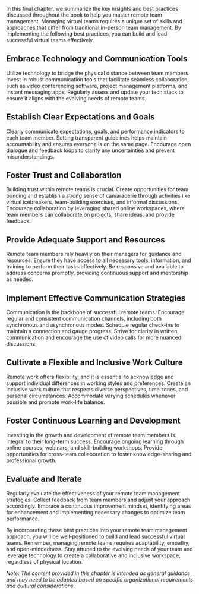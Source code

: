 
In this final chapter, we summarize the key insights and best practices discussed throughout the book to help you master remote team management. Managing virtual teams requires a unique set of skills and approaches that differ from traditional in-person team management. By implementing the following best practices, you can build and lead successful virtual teams effectively.

Embrace Technology and Communication Tools
------------------------------------------

Utilize technology to bridge the physical distance between team members. Invest in robust communication tools that facilitate seamless collaboration, such as video conferencing software, project management platforms, and instant messaging apps. Regularly assess and update your tech stack to ensure it aligns with the evolving needs of remote teams.

Establish Clear Expectations and Goals
--------------------------------------

Clearly communicate expectations, goals, and performance indicators to each team member. Setting transparent guidelines helps maintain accountability and ensures everyone is on the same page. Encourage open dialogue and feedback loops to clarify any uncertainties and prevent misunderstandings.

Foster Trust and Collaboration
------------------------------

Building trust within remote teams is crucial. Create opportunities for team bonding and establish a strong sense of camaraderie through activities like virtual icebreakers, team-building exercises, and informal discussions. Encourage collaboration by leveraging shared online workspaces, where team members can collaborate on projects, share ideas, and provide feedback.

Provide Adequate Support and Resources
--------------------------------------

Remote team members rely heavily on their managers for guidance and resources. Ensure they have access to all necessary tools, information, and training to perform their tasks effectively. Be responsive and available to address concerns promptly, providing continuous support and mentorship as needed.

Implement Effective Communication Strategies
--------------------------------------------

Communication is the backbone of successful remote teams. Encourage regular and consistent communication channels, including both synchronous and asynchronous modes. Schedule regular check-ins to maintain a connection and gauge progress. Strive for clarity in written communication and encourage the use of video calls for more nuanced discussions.

Cultivate a Flexible and Inclusive Work Culture
-----------------------------------------------

Remote work offers flexibility, and it is essential to acknowledge and support individual differences in working styles and preferences. Create an inclusive work culture that respects diverse perspectives, time zones, and personal circumstances. Accommodate varying schedules whenever possible and promote work-life balance.

Foster Continuous Learning and Development
------------------------------------------

Investing in the growth and development of remote team members is integral to their long-term success. Encourage ongoing learning through online courses, webinars, and skill-building workshops. Provide opportunities for cross-team collaboration to foster knowledge-sharing and professional growth.

Evaluate and Iterate
--------------------

Regularly evaluate the effectiveness of your remote team management strategies. Collect feedback from team members and adjust your approach accordingly. Embrace a continuous improvement mindset, identifying areas for enhancement and implementing necessary changes to optimize team performance.

By incorporating these best practices into your remote team management approach, you will be well-positioned to build and lead successful virtual teams. Remember, managing remote teams requires adaptability, empathy, and open-mindedness. Stay attuned to the evolving needs of your team and leverage technology to create a collaborative and inclusive workspace, regardless of physical location.

*Note: The content provided in this chapter is intended as general guidance and may need to be adapted based on specific organizational requirements and cultural considerations.*
